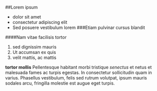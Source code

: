 ##Lorem ipsum
* dolor sit amet
* consectetur adipiscing elit
* Sed posuere vestibulum lorem
###Etiam pulvinar cursus blandit

####Nam vitae facilisis tortor
1. sed dignissim mauris
2. Ut accumsan ex quis
3. velit mattis, ac mattis

**tortor mollis** Pellentesque habitant morbi tristique _senectus_ et netus et malesuada fames ac turpis egestas. In consectetur sollicitudin quam in varius. Phasellus vestibulum, felis sed rutrum volutpat, ipsum mauris sodales arcu, fringilla molestie est augue eget turpis.